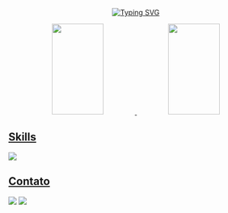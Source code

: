 <div align="center">
  
 [![Typing SVG](https://readme-typing-svg.demolab.com?font=Fira+Code&weight=500&size=23&pause=1000&color=6AFFBD&random=false&width=435&lines=Ol%C3%A1!+Me+chamo+Marcos+Colella;Sou+Desenvolvedor+Full+Stack)](https://git.io/typing-svg)

</div>


<div align="center">
  <a href="https://github.com/ColellaDev">
  <img height="180em" width="45%" src="https://github-readme-stats.vercel.app/api?username=colelladev&show_icons=true&theme=aura&include_all_commits=true&count_private=true"/>
  <img height="180em" width="45%" src="https://github-readme-stats.vercel.app/api/top-langs/?username=colelladev&layout=compact&langs_count=7&theme=aura"/>
</div>
    
## Skills 
  <img src="https://skillicons.dev/icons?i=html,css,javascript,typescript,react,nextjs,styledcomponents,materialui,vite,figma,git,github,nodejs,sqlite">
  <br>

## Contato
<div>
  <a href="https://www.linkedin.com/in/marcos-colella-esteves-952a3866/" target="_blank"><img src="https://img.shields.io/badge/-LinkedIn-%230077B5?style=for-the-badge&logo=linkedin&logoColor=white" target="_blank"></a> 
  <a href = "mailto:marcos.colella@gmail.com"><img src="https://img.shields.io/badge/Gmail-D14836?style=for-the-badge&logo=gmail&logoColor=white" target="_blank"></a>
</div>
